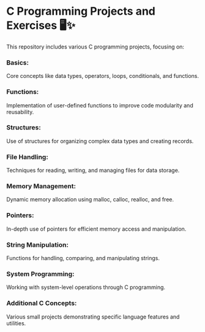 # C Programming Projects and Exercises 🖥️✨
This repository includes various C programming projects, focusing on:

### Basics: 
Core concepts like data types, operators, loops, conditionals, and functions.

### Functions:
Implementation of user-defined functions to improve code modularity and reusability.

### Structures: 
Use of structures for organizing complex data types and creating records.

### File Handling: 
Techniques for reading, writing, and managing files for data storage.

### Memory Management: 
Dynamic memory allocation using malloc, calloc, realloc, and free.

### Pointers: 
In-depth use of pointers for efficient memory access and manipulation.

### String Manipulation:
Functions for handling, comparing, and manipulating strings.
### System Programming: 
Working with system-level operations through C programming.

### Additional C Concepts:
Various small projects demonstrating specific language features and utilities.
